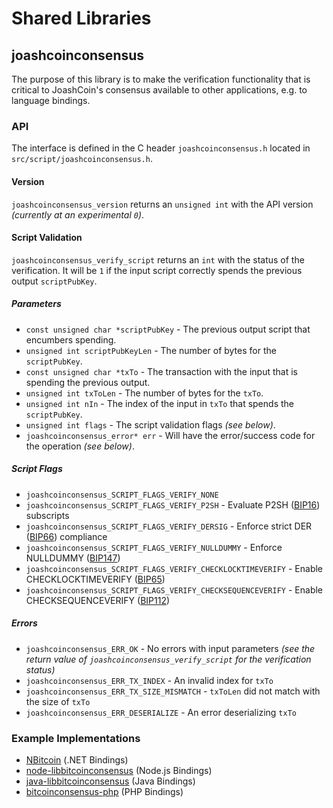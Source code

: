 Shared Libraries
================

## joashcoinconsensus

The purpose of this library is to make the verification functionality that is critical to JoashCoin's consensus available to other applications, e.g. to language bindings.

### API

The interface is defined in the C header `joashcoinconsensus.h` located in  `src/script/joashcoinconsensus.h`.

#### Version

`joashcoinconsensus_version` returns an `unsigned int` with the API version *(currently at an experimental `0`)*.

#### Script Validation

`joashcoinconsensus_verify_script` returns an `int` with the status of the verification. It will be `1` if the input script correctly spends the previous output `scriptPubKey`.

##### Parameters
- `const unsigned char *scriptPubKey` - The previous output script that encumbers spending.
- `unsigned int scriptPubKeyLen` - The number of bytes for the `scriptPubKey`.
- `const unsigned char *txTo` - The transaction with the input that is spending the previous output.
- `unsigned int txToLen` - The number of bytes for the `txTo`.
- `unsigned int nIn` - The index of the input in `txTo` that spends the `scriptPubKey`.
- `unsigned int flags` - The script validation flags *(see below)*.
- `joashcoinconsensus_error* err` - Will have the error/success code for the operation *(see below)*.

##### Script Flags
- `joashcoinconsensus_SCRIPT_FLAGS_VERIFY_NONE`
- `joashcoinconsensus_SCRIPT_FLAGS_VERIFY_P2SH` - Evaluate P2SH ([BIP16](https://github.com/bitcoin/bips/blob/master/bip-0016.mediawiki)) subscripts
- `joashcoinconsensus_SCRIPT_FLAGS_VERIFY_DERSIG` - Enforce strict DER ([BIP66](https://github.com/bitcoin/bips/blob/master/bip-0066.mediawiki)) compliance
- `joashcoinconsensus_SCRIPT_FLAGS_VERIFY_NULLDUMMY` - Enforce NULLDUMMY ([BIP147](https://github.com/bitcoin/bips/blob/master/bip-0147.mediawiki))
- `joashcoinconsensus_SCRIPT_FLAGS_VERIFY_CHECKLOCKTIMEVERIFY` - Enable CHECKLOCKTIMEVERIFY ([BIP65](https://github.com/bitcoin/bips/blob/master/bip-0065.mediawiki))
- `joashcoinconsensus_SCRIPT_FLAGS_VERIFY_CHECKSEQUENCEVERIFY` - Enable CHECKSEQUENCEVERIFY ([BIP112](https://github.com/bitcoin/bips/blob/master/bip-0112.mediawiki))

##### Errors
- `joashcoinconsensus_ERR_OK` - No errors with input parameters *(see the return value of `joashcoinconsensus_verify_script` for the verification status)*
- `joashcoinconsensus_ERR_TX_INDEX` - An invalid index for `txTo`
- `joashcoinconsensus_ERR_TX_SIZE_MISMATCH` - `txToLen` did not match with the size of `txTo`
- `joashcoinconsensus_ERR_DESERIALIZE` - An error deserializing `txTo`

### Example Implementations
- [NBitcoin](https://github.com/NicolasDorier/NBitcoin/blob/master/NBitcoin/Script.cs#L814) (.NET Bindings)
- [node-libbitcoinconsensus](https://github.com/bitpay/node-libbitcoinconsensus) (Node.js Bindings)
- [java-libbitcoinconsensus](https://github.com/dexX7/java-libbitcoinconsensus) (Java Bindings)
- [bitcoinconsensus-php](https://github.com/Bit-Wasp/bitcoinconsensus-php) (PHP Bindings)

